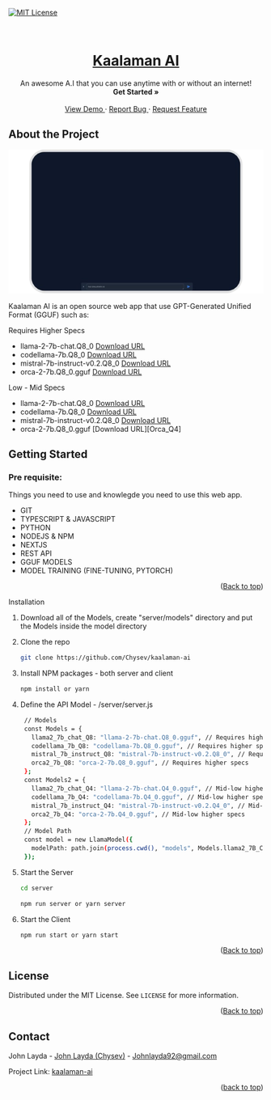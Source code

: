 <a name="readme-top"></a>

[![MIT License][license-shield]][license-url]

[license-shield]: https://img.shields.io/github/license/othneildrew/Best-README-Template.svg?style=for-the-badge
[license-url]: https://github.com/Chysev/Kaalaman-ai/blob/main/LICENSE

<br />
<div align="center">
  <a href="">
    <h1>Kaalaman AI</h1>
  </a>
  <p align="center">
    An awesome A.I that you can use anytime with or without an internet!
    <br />
    <a>
      <strong>Get Started »</strong>
    </a>
    <br />
    <br />
    <a href="https://drive.google.com/file/d/1JV-KCbrs-HO8Fl2y80LCeaJ_oG88FQ6b/view?usp=sharing">
      View Demo
    </a>
    ·
    <a href="https://github.com/Chysev/Kaalaman-ai/issues">
      Report Bug
    </a>
    ·
    <a href="https://github.com/Chysev/Kaalaman-ai/issues">
      Request Feature
    </a>
  </p>
</div>

## About the Project

[![Product Name Screen Shot][product-screenshot]](https://example.com)

[product-screenshot]: public/image.png

Kaalaman AI is an open source web app that use GPT-Generated Unified Format (GGUF) such as:

Requires Higher Specs

- llama-2-7b-chat.Q8_0 [Download URL][Llama2_Q8]
- codellama-7b.Q8_0 [Download URL][CodeLlama_Q8]
- mistral-7b-instruct-v0.2.Q8_0 [Download URL][Mistral_Q8]
- orca-2-7b.Q8_0.gguf [Download URL][Orca_Q8]

Low - Mid Specs

- llama-2-7b-chat.Q8_0 [Download URL][Llama2_Q4]
- codellama-7b.Q8_0 [Download URL][CodeLlama_Q4]
- mistral-7b-instruct-v0.2.Q8_0 [Download URL][Mistral_Q4]
- orca-2-7b.Q8_0.gguf [Download URL][Orca_Q4]

<!-- Requires Higher Specs -->

[Llama2_Q8]: https://huggingface.co/TheBloke/Llama-2-7B-Chat-GGUF/resolve/main/llama-2-7b-chat.Q8_0.gguf?download=true
[CodeLlama_Q8]: https://huggingface.co/TheBloke/CodeLlama-7B-GGUF/resolve/main/codellama-7b.Q8_0.gguf?download=true
[Mistral_Q8]: https://huggingface.co/TheBloke/Mistral-7B-Instruct-v0.2-GGUF/resolve/main/mistral-7b-instruct-v0.2.Q8_0.gguf?download=true
[Orca_Q8]: https://huggingface.co/TheBloke/Orca-2-7B-GGUF/resolve/main/orca-2-7b.Q8_0.gguf?download=true

<!-- Mid Specs -->

[Llama2_Q4]: https://huggingface.co/TheBloke/Llama-2-7B-Chat-GGUF/resolve/main/llama-2-7b-chat.Q4_K_S.gguf?download=true
[CodeLlama_Q4]: https://huggingface.co/TheBloke/CodeLlama-7B-GGUF/resolve/main/codellama-7b.Q4_K_S.gguf?download=true
[Mistral_Q4]: https://huggingface.co/TheBloke/Mistral-7B-Instruct-v0.2-GGUF/resolve/main/mistral-7b-instruct-v0.2.Q4_K_S.gguf?download=true
[Orca_Q8]: https://huggingface.co/TheBloke/Orca-2-7B-GGUF/blob/main/orca-2-7b.Q4_K_S.gguf?download=true

## Getting Started

### Pre requisite:

Things you need to use and knowlegde you need to use this web app.

- GIT
- TYPESCRIPT & JAVASCRIPT
- PYTHON
- NODEJS & NPM
- NEXTJS
- REST API
- GGUF MODELS
- MODEL TRAINING (FINE-TUNING, PYTORCH)

<p align="right">(<a href="#readme-top">Back to top</a>)</p

### Installation

1. Download all of the Models, create "server/models" directory and put the Models inside the model directory
2. Clone the repo
   ```sh
   git clone https://github.com/Chysev/kaalaman-ai
   ```
3. Install NPM packages - both server and client
   ```sh
   npm install or yarn
   ```
4. Define the API Model - /server/server.js

   ```sh
    // Models
    const Models = {
      llama2_7b_chat_Q8: "llama-2-7b-chat.Q8_0.gguf", // Requires higher specs
      codellama_7b_Q8: "codellama-7b.Q8_0.gguf", // Requires higher specs
      mistral_7b_instruct_Q8: "mistral-7b-instruct-v0.2.Q8_0", // Requires higher specs
      orca2_7b_Q8: "orca-2-7b.Q8_0.gguf", // Requires higher specs
    };
    const Models2 = {
      llama2_7b_chat_Q4: "llama-2-7b-chat.Q4_0.gguf", // Mid-low higher specs
      codellama_7b_Q4: "codellama-7b.Q4_0.gguf", // Mid-low higher specs
      mistral_7b_instruct_Q4: "mistral-7b-instruct-v0.2.Q4_0", // Mid-low higher specs
      orca2_7b_Q4: "orca-2-7b.Q4_0.gguf", // Mid-low higher specs
    };
    // Model Path
    const model = new LlamaModel({
      modelPath: path.join(process.cwd(), "models", Models.llama2_7B_Chat),- Define here
    });
   ```

5. Start the Server
   ```sh
   cd server
   ```
   ```sh
   npm run server or yarn server
   ```
6. Start the Client
   ```sh
   npm run start or yarn start
   ```

<p align="right">(<a href="#readme-top">Back to top</a>)</p>

## License

Distributed under the MIT License. See `LICENSE` for more information.

<p align="right">(<a href="#readme-top">Back to top</a>)</p>

## Contact

John Layda - [John Layda (Chysev)](https://facebook.com/Chysev) - Johnlayda92@gmail.com

Project Link: [kaalaman-ai](https://github.com/Chysev/kaalaman-ai)

<p align="right">(<a href="#readme-top">back to top</a>)</p>
